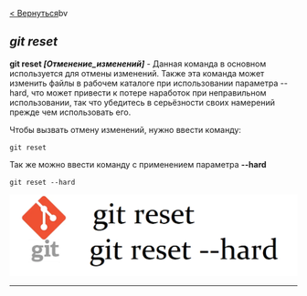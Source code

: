 [< Вернуться](/readme.md)bv

## ***git reset***

**git reset *[Отменение_изменений]*** - Данная команда в основном используется для отмены изменений. Также эта команда может изменить файлы в рабочем каталоге при использовании параметра --hard, что может привести к потере наработок при неправильном использовании, так что убедитесь в серьёзности своих намерений прежде чем использовать его.

Чтобы вызвать отмену изменений, нужно ввести команду:

```bash-
git reset
```

Так же можно ввести команду с применением параметра **--hard**

```bash-
git reset --hard
```

![git reset](/assets/git%20-%20reset.png)

---